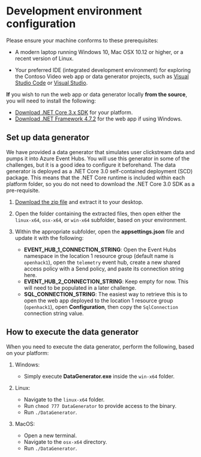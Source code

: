# Development environment configuration

Please ensure your machine conforms to these prerequisites:

- A modern laptop running Windows 10, Mac OSX 10.12 or higher, or a recent version of Linux.

- Your preferred IDE (integrated development environment) for exploring the Contoso Video web app or data generator projects, such as [Visual Studio Code](https://code.visualstudio.com/) or [Visual Studio](https://visualstudio.microsoft.com/).

**If** you wish to run the web app or data generator locally **from the source**, you will need to install the following:

- [Download .NET Core 3.x SDK](https://dotnet.microsoft.com/download/dotnet-core/3.0) for your platform.
- [Download .NET Framework 4.7.2](https://dotnet.microsoft.com/download/dotnet-framework/net472) for the web app if using Windows.

## Set up data generator

We have provided a data generator that simulates user clickstream data and pumps it into Azure Event Hubs. You will use this generator in some of the challenges, but it is a good idea to configure it beforehand. The data generator is deployed as a .NET Core 3.0 self-contained deployment (SCD) package. This means that the .NET Core runtime is included within each platform folder, so you do not need to download the .NET Core 3.0 SDK as a pre-requisite.

1. [Download the zip file](https://openhackguides.blob.core.windows.net/no-sql-artifacts/DataGenerator.zip) and extract it to your desktop.

2. Open the folder containing the extracted files, then open either the `linux-x64`, `osx-x64`, or `win-x64` subfolder, based on your environment.

3. Within the appropriate subfolder, open the **appsettings.json** file and update it with the following:

   - **EVENT_HUB_1_CONNECTION_STRING**: Open the Event Hubs namespace in the location 1 resource group (default name is `openhack1`), open the `telemetry` event hub, create a new shared access policy with a Send policy, and paste its connection string here.
   - **EVENT_HUB_2_CONNECTION_STRING**: Keep empty for now. This will need to be populated in a later challenge.
   - **SQL_CONNECTION_STRING**: The easiest way to retrieve this is to open the web app deployed to the location 1 resource group (`openhack1`), open **Configuration**, then copy the `SqlConnection` connection string value.

## How to execute the data generator

When you need to execute the data generator, perform the following, based on your platform:

1. Windows:

   - Simply execute **DataGenerator.exe** inside the `win-x64` folder.

2. Linux:

   - Navigate to the `linux-x64` folder.
   - Run `chmod 777 DataGenerator` to provide access to the binary.
   - Run `./DataGenerator`.

3. MacOS:

   - Open a new terminal.
   - Navigate to the `osx-x64` directory.
   - Run `./DataGenerator`.

